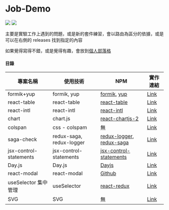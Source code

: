 # Job-Demo

<div>
  <img src="https://img.shields.io/badge/made%20by-janlin002-green" />
  <img src="https://img.shields.io/badge/project%20name-JOB--DEMO-blue" />
</div>

主要是實驗工作上遇到的問題，或是新的套件練習，會以路由為區分的依據，或是可以在右側的 releases 找到指定的內容

如果覺得寫得不錯，或是覺得有趣，會放到[個人部落格](https://janlin002.github.io/)

#### 目錄

| 專案名稱               | 使用技術                 | NPM                                                                                                                | 實作連結                                                                                      |
| ---------------------- | ------------------------ | ------------------------------------------------------------------------------------------------------------------ | --------------------------------------------------------------------------------------------- |
| formik+yup             | formik, yup              | [formik](https://www.npmjs.com/package/formik), [yup](https://www.npmjs.com/package/yup)                           | [Link](https://github.com/janlin002/Job-Demo/tree/master/src/Demo/Formik-Yup)                 |
| react-table            | react-table              | [react-table](https://www.npmjs.com/package/react-table)                                                           | [Link](https://github.com/janlin002/Job-Demo/blob/master/src/Demo/Recat-table/ReactTable.jsx) |
| react-intl             | react-intl               | [react-intl](https://www.npmjs.com/package/react-intl)                                                             | [Link](https://github.com/janlin002/Job-Demo/tree/master/src/Demo/React-intl)                 |
| chart                  | chart.js                 | [react-chartjs-2](https://www.npmjs.com/package/react-chartjs-2)                                                   | [Link](https://github.com/janlin002/Job-Demo/tree/master/src/Demo/Chart)                      |
| colspan                | css - colspam            | 無                                                                                                                 | [Link]()                                                                                      |
| saga-check             | redux-saga, redux-logger | [redux-logger](https://www.npmjs.com/package/redux-logger), [redux-saga](https://www.npmjs.com/package/redux-saga) | [Link](https://github.com/janlin002/Job-Demo/blob/master/src/Demo/checkSaga.js)               |
| jsx-control-statements | jsx-control-statements   | [jsx-control-statements](https://www.npmjs.com/package/jsx-control-statements)                                     | [Link]()                                                                                      |
| Day.js                 | Day.js                   | [Dayjs](https://www.npmjs.com/package/dayjs)                                                                       | [Link](https://github.com/janlin002/Job-Demo/tree/master/src/Demo/Dayjs)                      |
| react-modal            | react-modal              | [Github](https://github.com/reactjs/react-modal)                                                                   | [Link](https://github.com/janlin002/Job-Demo/tree/master/src/Demo/React-modal)                |
| useSelector 集中管理   | useSelector              | [react-redux](https://www.npmjs.com/package/react-redux)                                                           | [Link](https://github.com/janlin002/Job-Demo/tree/master/src/Demo/SelectorTest)               |
| SVG                    | SVG                      | 無                                                                                                                 | [Link](https://github.com/janlin002/Job-Demo/tree/master/src/Demo/SVG)                        |

